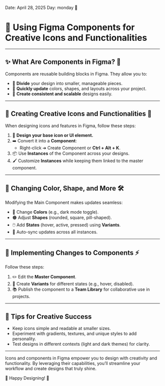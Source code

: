 Date: April 28, 2025 
Day: monday 📅
# 🎨 Using Figma Components for Creative Icons and Functionalities

---

## ✨ What Are Components in Figma? 🔧
Components are reusable building blocks in Figma. They allow you to:
- 🧩 **Divide** your design into smaller, manageable pieces.
- 🎨 **Quickly update** colors, shapes, and layouts across your project.
- 🚀 **Create consistent and scalable** designs easily.

---

## 🎨 Creating Creative Icons and Functionalities 🎯
When designing icons and features in Figma, follow these steps:

1. 🎨 **Design your base icon or UI element.**
2. ➡️ Convert it into a **Component**:
   - Right-click ➔ Create Component or **Ctrl + Alt + K**.
3. 📦 Use **Instances** of the Component across your designs.
4. 🖌️ Customize **Instances** while keeping them linked to the master component.

---

## 🎨 Changing Color, Shape, and More 🛠️
Modifying the Main Component makes updates seamless:
- 🎨 Change **Colors** (e.g., dark mode toggle).
- 🟠 Adjust **Shapes** (rounded, square, pill-shaped).
- 🖱️ Add **States** (hover, active, pressed) using **Variants**.
- 🔁 Auto-sync updates across all instances.

---

## 🔄 Implementing Changes to Components ⚡
Follow these steps:
1. ✏️ Edit the **Master Component**.
2. 🌟 Create **Variants** for different states (e.g., hover, disabled).
3. 📚 Publish the component to a **Team Library** for collaborative use in projects.

---

## 🎉 Tips for Creative Success
- Keep icons simple and readable at smaller sizes.
- Experiment with gradients, textures, and unique styles to add personality.
- Test designs in different contexts (light and dark themes) for clarity.

---

Icons and components in Figma empower you to design with creativity and functionality. By leveraging their capabilities, you’ll streamline your workflow and create designs that truly shine.

🚀 Happy Designing! 🎨